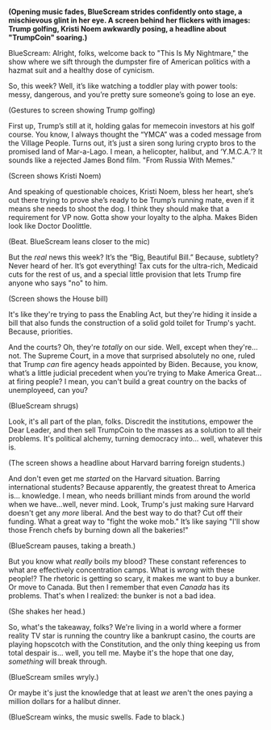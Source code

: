 **(Opening music fades, BlueScream strides confidently onto stage, a mischievous glint in her eye. A screen behind her flickers with images: Trump golfing, Kristi Noem awkwardly posing, a headline about "TrumpCoin" soaring.)**

BlueScream: Alright, folks, welcome back to "This Is My Nightmare," the show where we sift through the dumpster fire of American politics with a hazmat suit and a healthy dose of cynicism.

So, this week? Well, it’s like watching a toddler play with power tools: messy, dangerous, and you’re pretty sure someone’s going to lose an eye.

(Gestures to screen showing Trump golfing)

First up, Trump’s still at it, holding galas for memecoin investors at his golf course. You know, I always thought the “YMCA” was a coded message from the Village People. Turns out, it’s just a siren song luring crypto bros to the promised land of Mar-a-Lago. I mean, a helicopter, halibut, and ‘Y.M.C.A.’? It sounds like a rejected James Bond film. "From Russia With Memes."

(Screen shows Kristi Noem)

And speaking of questionable choices, Kristi Noem, bless her heart, she’s out there trying to prove she’s ready to be Trump’s running mate, even if it means she needs to shoot the dog. I think they should make that a requirement for VP now. Gotta show your loyalty to the alpha. Makes Biden look like Doctor Doolittle.

(Beat. BlueScream leans closer to the mic)

But the *real* news this week? It’s the “Big, Beautiful Bill.” Because, subtlety? Never heard of her. It’s got everything! Tax cuts for the ultra-rich, Medicaid cuts for the rest of us, and a special little provision that lets Trump fire anyone who says "no" to him.

(Screen shows the House bill)

It's like they're trying to pass the Enabling Act, but they're hiding it inside a bill that also funds the construction of a solid gold toilet for Trump's yacht. Because, priorities.

And the courts? Oh, they're *totally* on our side. Well, except when they're… not. The Supreme Court, in a move that surprised absolutely no one, ruled that Trump *can* fire agency heads appointed by Biden. Because, you know, what’s a little judicial precedent when you’re trying to Make America Great… at firing people? I mean, you can't build a great country on the backs of unemployeed, can you?

(BlueScream shrugs)

Look, it's all part of the plan, folks. Discredit the institutions, empower the Dear Leader, and then sell TrumpCoin to the masses as a solution to all their problems. It's political alchemy, turning democracy into… well, whatever this is.

(The screen shows a headline about Harvard barring foreign students.)

And don't even get me *started* on the Harvard situation. Barring international students? Because apparently, the greatest threat to America is… knowledge. I mean, who needs brilliant minds from around the world when we have…well, never mind. Look, Trump's just making sure Harvard doesn't get any *more* liberal. And the best way to do that? Cut off their funding. What a great way to "fight the woke mob." It’s like saying "I'll show those French chefs by burning down all the bakeries!"

(BlueScream pauses, taking a breath.)

But you know what *really* boils my blood? These constant references to what are effectively concentration camps. What is *wrong* with these people!? The rhetoric is getting so scary, it makes me want to buy a bunker. Or move to Canada. But then I remember that even *Canada* has its problems. That's when I realized: the bunker is not a bad idea.

(She shakes her head.)

So, what's the takeaway, folks? We're living in a world where a former reality TV star is running the country like a bankrupt casino, the courts are playing hopscotch with the Constitution, and the only thing keeping us from total despair is… well, you tell me. Maybe it's the hope that one day, *something* will break through.

(BlueScream smiles wryly.)

Or maybe it's just the knowledge that at least *we* aren't the ones paying a million dollars for a halibut dinner.

(BlueScream winks, the music swells. Fade to black.)